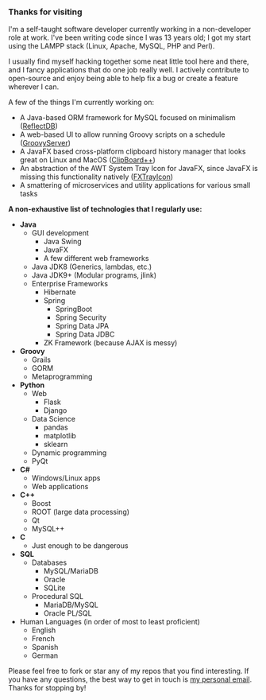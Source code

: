 ### Thanks for visiting

I'm a self-taught software developer currently working in a
non-developer role at work. I've been writing code since I was 13 years old; I got my start using the LAMPP stack (Linux, Apache, MySQL, PHP and Perl).


I usually find myself hacking together some neat little tool here and there, and I fancy
applications that do one job really well. I actively contribute to open-source and enjoy
being able to help fix a bug or create a feature wherever I can.

A few of the things I'm currently working on:

- A Java-based ORM framework for MySQL focused on minimalism ([ReflectDB](https://github.com/dustinkredmond/ReflectDB))
- A web-based UI to allow running Groovy scripts on a schedule ([GroovyServer](https://github.com/dustinkredmond/GroovyServer))
- A JavaFX based cross-platform clipboard history manager that looks great on Linux and MacOS ([ClipBoard++](https://github.com/dustinkredmond/ClipBoardPlusPlus))
- An abstraction of the AWT System Tray Icon for JavaFX, since JavaFX is missing this functionality natively ([FXTrayIcon](https://github.com/dustinkredmond/FXTrayIcon))
- A smattering of microservices and utility applications for various small tasks

**A non-exhaustive list of technologies that I regularly use:**

- **Java**
  - GUI development
    - Java Swing
    - JavaFX
    - A few different web frameworks
  - Java JDK8 (Generics, lambdas, etc.)
  - Java JDK9+ (Modular programs, jlink)
  - Enterprise Frameworks
    - Hibernate
    - Spring
      - SpringBoot
      - Spring Security
      - Spring Data JPA
      - Spring Data JDBC
    - ZK Framework (because AJAX is messy)   
- **Groovy**
  - Grails
  - GORM
  - Metaprogramming
- **Python**
  - Web
    - Flask
    - Django
  - Data Science
    - pandas
    - matplotlib
    - sklearn
  - Dynamic programming
  - PyQt
- **C#**
  - Windows/Linux apps
  - Web applications
- **C++**
  - Boost
  - ROOT (large data processing)
  - Qt
  - MySQL++
- **C**
  - Just enough to be dangerous
- **SQL**
  - Databases
    - MySQL/MariaDB
    - Oracle
    - SQLite
  - Procedural SQL
    - MariaDB/MySQL
    - Oracle PL/SQL
- Human Languages (in order of most to least proficient)
  - English
  - French
  - Spanish
  - German
    

Please feel free to fork or star any of my repos that you find interesting. If you have any questions, the best way to 
get in touch is [my personal email](mailto:dustin@dustinredmond.com). Thanks for stopping by!
